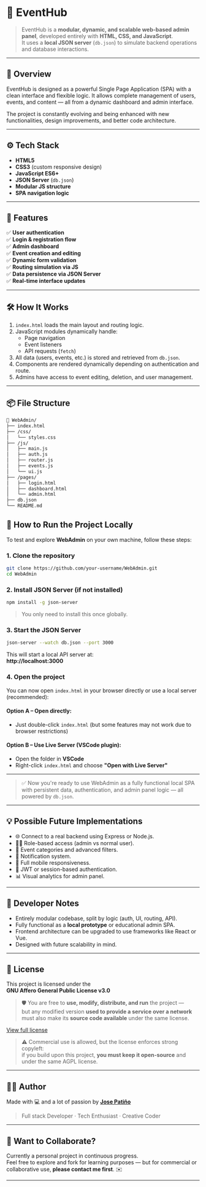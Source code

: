 # 🧠 EventHub

> EventHub is a **modular, dynamic, and scalable web-based admin panel**, developed entirely with **HTML, CSS, and JavaScript**.  
> It uses a **local JSON server** (`db.json`) to simulate backend operations and database interactions.

---

## 🚀 Overview

EventHub is designed as a powerful Single Page Application (SPA) with a clean interface and flexible logic. It allows complete management of users, events, and content — all from a dynamic dashboard and admin interface.

The project is constantly evolving and being enhanced with new functionalities, design improvements, and better code architecture.

---

## ⚙️ Tech Stack

- **HTML5**
- **CSS3** (custom responsive design)
- **JavaScript ES6+**
- **JSON Server** (`db.json`)
- **Modular JS structure**
- **SPA navigation logic**

---

## 🧩 Features

✅ **User authentication**  
✅ **Login & registration flow**  
✅ **Admin dashboard**  
✅ **Event creation and editing**  
✅ **Dynamic form validation**  
✅ **Routing simulation via JS**  
✅ **Data persistence via JSON Server**  
✅ **Real-time interface updates**

---

## 🛠️ How It Works

1. `index.html` loads the main layout and routing logic.
2. JavaScript modules dynamically handle:
   - Page navigation
   - Event listeners
   - API requests (`fetch`)
3. All data (users, events, etc.) is stored and retrieved from `db.json`.
4. Components are rendered dynamically depending on authentication and route.
5. Admins have access to event editing, deletion, and user management.

---

## 📦 File Structure

```bash
📁 WebAdmin/
├── index.html
├── /css/
│   └── styles.css
├── /js/
│   ├── main.js
│   ├── auth.js
│   ├── router.js
│   ├── events.js
│   └── ui.js
├── /pages/
│   ├── login.html
│   ├── dashboard.html
│   └── admin.html
├── db.json
└── README.md
```
## 🧪 How to Run the Project Locally

To test and explore **WebAdmin** on your own machine, follow these steps:

### 1. Clone the repository

```bash
git clone https://github.com/your-username/WebAdmin.git
cd WebAdmin
```

### 2. Install JSON Server (if not installed)

```bash
npm install -g json-server
```

> You only need to install this once globally.

### 3. Start the JSON Server

```bash
json-server --watch db.json --port 3000
```

This will start a local API server at:  
**http://localhost:3000**

### 4. Open the project

You can now open `index.html` in your browser directly or use a local server (recommended):

#### Option A – Open directly:
- Just double-click `index.html` (but some features may not work due to browser restrictions)

#### Option B – Use Live Server (VSCode plugin):
- Open the folder in **VSCode**
- Right-click `index.html` and choose **"Open with Live Server"**

---

> ✅ Now you're ready to use WebAdmin as a fully functional local SPA with persistent data, authentication, and admin panel logic — all powered by `db.json`.

---

## 💡 Possible Future Implementations

- 🌐 Connect to a real backend using Express or Node.js.
- 🧑‍💻 Role-based access (admin vs normal user).
- 🧾 Event categories and advanced filters.
- 🔔 Notification system.
- 📱 Full mobile responsiveness.
- 🔐 JWT or session-based authentication.
- 📊 Visual analytics for admin panel.

---

## 🧠 Developer Notes

- Entirely modular codebase, split by logic (auth, UI, routing, API).
- Fully functional as a **local prototype** or educational admin SPA.
- Frontend architecture can be upgraded to use frameworks like React or Vue.
- Designed with future scalability in mind.

---

## 📄 License

This project is licensed under the  
**GNU Affero General Public License v3.0**

> 🛡️ You are free to **use, modify, distribute, and run** the project —  
> but any modified version **used to provide a service over a network** must also make its **source code available** under the same license.

[View full license](https://www.gnu.org/licenses/agpl-3.0.html)

> ⚠️ Commercial use is allowed, but the license enforces strong copyleft:  
> if you build upon this project, **you must keep it open-source** and under the same AGPL license.

---

## 🧑‍🎓 Author

Made with 💻 and a lot of passion by [**Jose Patiño**](https://github.com/josegithub)  
> Full stack Developer · Tech Enthusiast · Creative Coder

---

## 🌟 Want to Collaborate?

Currently a personal project in continuous progress.  
Feel free to explore and fork for learning purposes — but for commercial or collaborative use, **please contact me first**. ✉️

---
